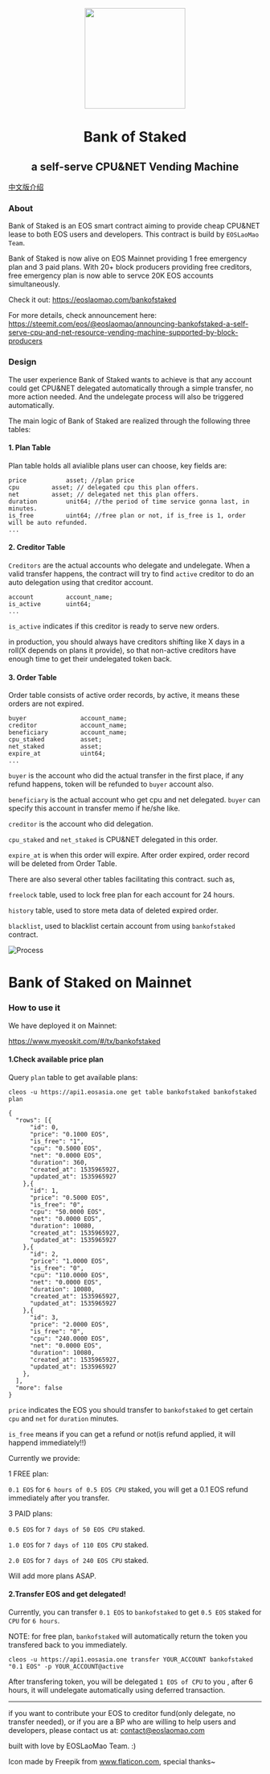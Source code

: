 <p align="center">
  <img width="200" height="200" src="./BankofStaked-logo.png">
</p>

<div align="center">
	<h1>Bank of Staked</h1>
	<h2>a self-serve CPU&NET Vending Machine</h2>
</div>

<a href="./README-CN.md">中文版介绍</a>

### About
Bank of Staked is an EOS smart contract aiming to provide cheap CPU&NET lease to both EOS users and developers. This contract is build by `EOSLaoMao Team`.

Bank of Staked is now alive on EOS Mainnet providing 1 free emergency plan and 3 paid plans. With 20+ block producers providing free creditors,  free emergency plan is now able to servce 20K EOS accounts simultaneously.

Check it out: https://eoslaomao.com/bankofstaked

For more details, check announcement here: https://steemit.com/eos/@eoslaomao/announcing-bankofstaked-a-self-serve-cpu-and-net-resource-vending-machine-supported-by-block-producers

### Design

The user experience Bank of Staked wants to achieve is that any account could get CPU&NET delegated automatically through a simple transfer, no more action needed. And the undelegate process will also be triggered automatically.

The main logic of Bank of Staked are realized through the following three tables:

#### 1. Plan Table

Plan table holds all avialible plans user can choose, key fields are:

```
price			asset; //plan price
cpu			asset; // delegated cpu this plan offers.
net			asset; // delegated net this plan offers.
duration		unit64; //the period of time service gonna last, in minutes.
is_free			uint64; //free plan or not, if is_free is 1, order will be auto refunded.
...
```

#### 2. Creditor Table

`Creditors` are the actual accounts who delegate and undelegate. When a valid transfer happens, the contract will try to find `active` creditor to do an auto delegation using that creditor account.

```
account			account_name;
is_active		uint64;
...
```

`is_active` indicates if this creditor is ready to serve new orders.

in production, you should always have creditors shifting like X days in a roll(X depends on plans it provide), so that non-active creditors have enough time to get their undelegated token back.

#### 3. Order Table

Order table consists of active order records, by active, it means these orders are not expired.

```
buyer				account_name;
creditor			account_name;
beneficiary			account_name;
cpu_staked			asset;
net_staked			asset;
expire_at			uint64;
...
```

`buyer` is the account who did the actual transfer in the first place, if any refund happens, token will be refunded to `buyer` account also.

`beneficiary` is the actual account who get cpu and net delegated. `buyer` can specify this account in transfer memo if he/she like.

`creditor` is the account who did delegation.

`cpu_staked` and `net_staked` is CPU&NET delegated in this order.

`expire_at` is when this order will expire. After order expired, order record will be deleted from Order Table.


There are also several other tables facilitating this contract. such as,

`freelock` table, used to lock free plan for each account for 24 hours.

`history` table, used to store meta data of deleted expired order.

`blacklist`, used to blacklist certain account from using `bankofstaked` contract.


![Process](./Order-Process-of-BankofStaked.svg)


# Bank of Staked on Mainnet

### How to use it

We have deployed it on Mainnet: 

https://www.myeoskit.com/#/tx/bankofstaked


#### 1.Check available price plan

Query `plan` table to get available plans:


```
cleos -u https://api1.eosasia.one get table bankofstaked bankofstaked plan

{
  "rows": [{
      "id": 0,
      "price": "0.1000 EOS",
      "is_free": "1",
      "cpu": "0.5000 EOS",
      "net": "0.0000 EOS",
      "duration": 360,
      "created_at": 1535965927,
      "updated_at": 1535965927
    },{
      "id": 1,
      "price": "0.5000 EOS",
      "is_free": "0",
      "cpu": "50.0000 EOS",
      "net": "0.0000 EOS",
      "duration": 10080,
      "created_at": 1535965927,
      "updated_at": 1535965927
    },{
      "id": 2,
      "price": "1.0000 EOS",
      "is_free": "0",
      "cpu": "110.0000 EOS",
      "net": "0.0000 EOS",
      "duration": 10080,
      "created_at": 1535965927,
      "updated_at": 1535965927
    },{
      "id": 3,
      "price": "2.0000 EOS",
      "is_free": "0",
      "cpu": "240.0000 EOS",
      "net": "0.0000 EOS",
      "duration": 10080,
      "created_at": 1535965927,
      "updated_at": 1535965927
    },
  ],
  "more": false
}
```

`price` indicates the EOS you should transfer to `bankofstaked` to get certain `cpu` and `net` for `duration` minutes.

`is_free` means if you can get a refund or not(is refund applied, it will happend immediately!!)

Currently we provide:

1 FREE plan: 

`0.1 EOS` for `6 hours of 0.5 EOS CPU` staked, you will get a 0.1 EOS refund immediately after you transfer.

3 PAID plans:

`0.5 EOS` for `7 days of 50 EOS CPU` staked.

`1.0 EOS` for `7 days of 110 EOS CPU` staked.

`2.0 EOS` for `7 days of 240 EOS CPU` staked.

Will add more plans ASAP.


#### 2.Transfer EOS and get delegated!


Currently, you can transfer `0.1 EOS` to `bankofstaked` to get `0.5 EOS` staked for `CPU` for `6 hours`. 

NOTE: for free plan, `bankofstaked` will automatically return the token you transfered back to you immediately.


```
cleos -u https://api1.eosasia.one transfer YOUR_ACCOUNT bankofstaked "0.1 EOS" -p YOUR_ACCOUNT@active
```

After transfering token, you will be delegated `1 EOS of CPU` to you , after 6 hours, it will undelegate automatically using deferred transaction.



---

if you want to contribute your EOS to creditor fund(only delegate, no transfer needed), or if you are a BP who are willing to help users and developers, please contact us at: contact@eoslaomao.com

built with love by EOSLaoMao Team. :)

Icon made by Freepik from www.flaticon.com, special thanks~
